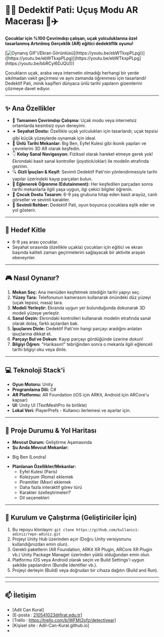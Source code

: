 
# 🕵️‍♂️ Dedektif Pati: Uçuş Modu AR Macerası 🐾✈️

**Çocuklar için %100 Çevrimdışı çalışan, uçak yolculuklarına özel tasarlanmış Artırılmış Gerçeklik (AR) eğitici dedektiflik oyunu!**

[![Oynanış GIF'i/Ekran Görüntüsü]([[https://via.placeholder.com/600x300.png?text=Oynanış+Görseli+Buraya+Ekle!)](https://youtu.be/ebWTkxpPLpg))]([https://youtu.be/ebWTkxpPLpg)](https://youtu.be/ebWTkxpPLpg](https://youtu.be/bbRCyl6DJQU)))


Çocukların uçak, araba veya internetin olmadığı herhangi bir yerde sıkılmadan vakit geçirmesi ve aynı zamanda öğrenmesi için tasarlandı! Dedektif Pati, minik kaşifleri dünyaca ünlü tarihi yapıların gizemlerini çözmeye davet ediyor.

---

## ✨ Ana Özellikler

*   📶 **Tamamen Çevrimdışı Çalışma:** Uçak modu veya internetsiz ortamlarda kesintisiz oyun deneyimi.
*   ✈️ **Seyahat Dostu:** Özellikle uçak yolculukları için tasarlandı; uçak tepsisi gibi küçük yüzeylerde oynamak için ideal.
*   🗿 **Ünlü Tarihi Mekanlar:** Big Ben, Eyfel Kulesi gibi ikonik yapıları ve çevrelerini 3D AR olarak keşfedin. 
*   👇 **Kolay Sanal Navigasyon:** Fiziksel olarak hareket etmeye gerek yok! Ekrondaki basit sanal kontroller (joystick/oklar) ile modelin etrafında gezinin.
*   🔍 **Gizli İpuçları & Keşif:** Sevimli Dedektif Pati'nin yönlendirmesiyle tarihi yapılar üzerindeki kayıp parçaları bulun.
*   🧠 **Eğlenerek Öğrenme (Edutainment):** Her keşfedilen parçadan sonra tarihi mekanlarla ilgili yaşa uygun, ilgi çekici bilgiler öğrenin.
*   🎨 **Çocuk Dostu Tasarım:** 6-9 yaş grubuna hitap eden basit arayüz, canlı görseller ve sevimli karakter.
*   🐶 **Sevimli Rehber:** Dedektif Pati, oyun boyunca çocuklara eşlik eder ve yol gösterir.

---

## 🎯 Hedef Kitle

*   6-9 yaş arası çocuklar.
*   Seyahat sırasında (özellikle uçakla) çocukları için eğitici ve ekran başında kaliteli zaman geçirmelerini sağlayacak bir aktivite arayan ebeveynler.

---

## 🎮 Nasıl Oynanır?

1.  **Mekan Seç:** Ana menüden keşfetmek istediğin tarihi yapıyı seç.
2.  **Yüzey Tara:** Telefonunun kamerasını kullanarak önündeki düz yüzeyi (uçak tepsisi, masa) tara.
3.  **Modeli Yerleştir:** Ekranda uygun yer bulunduğunda dokunarak 3D modeli yüzeye yerleştir.
4.  **Sanal Gezin:** Ekrondaki kontrolleri kullanarak modelin etrafında sanal olarak dolaş, farklı açılardan bak.
5.  **İpuçlarını Dinle:** Dedektif Pati'nin hangi parçayı aradığını anlatan ipuçlarına dikkat et.
6.  **Parçayı Bul ve Dokun:** Kayıp parçayı gördüğünde üzerine dokun!
7.  **Bilgiyi Öğren:** "Harikasın!" tebriğinden sonra o mekanla ilgili eğlenceli tarihi bilgiyi oku veya dinle.

---

## 💻 Teknoloji Stack'i

*   **Oyun Motoru:** Unity 
*   **Programlama Dili:** C#
*   **AR Platformu:** AR Foundation (iOS için ARKit, Android için ARCore'u kapsar)
*   **UI:** Unity UI (TextMeshPro ile birlikte)
*   **Lokal Veri:** PlayerPrefs  - Kullanıcı ilerlemesi ve ayarlar için.

---

## 🚀 Proje Durumu & Yol Haritası

*   **Mevcut Durum:** Geliştirme Aşamasında 
*   **Şu Anda Mevcut Mekanlar:**
   - Big Ben (Londra)
    
*   **Planlanan Özellikler/Mekanlar:**
    *   Eyfel Kulesi (Paris)
    *   Kolezyum (Roma) eklemek
    *   Piramitler (Mısır) eklemek
    *   Daha fazla interaktif görev türü
    *   Karakter özelleştirmeleri?
    *   Dil seçenekleri

---

## 🔧 Kurulum ve Çalıştırma (Geliştiriciler İçin)
1.  Bu repoyu klonlayın: `git clone https://github.com/kullanici-adiniz/repo-adiniz.git`
2.  Projeyi Unity Hub üzerinden açın (Doğru Unity versiyonunu kullandığınızdan emin olun).
3.  Gerekli paketlerin (AR Foundation, ARKit XR Plugin, ARCore XR Plugin vb.) Unity Package Manager üzerinden yüklü olduğundan emin olun.
4.  Platformu iOS veya Android olarak seçin ve Build Settings'i uygun şekilde yapılandırın (Bundle Identifier vb.).
5.  Projeyi derleyin (Build) veya doğrudan bir cihaza dağıtın (Build and Run).

---





---


## 📫 İletişim

*   [Adil Can Kural]
*   [E-posta : 210541023@firat.edu.tr]
*   [Trello : https://trello.com/b/WFMt2ofz/detectivear]
*   [Kişisel site : Adil-Can-Kural.github.io]
*   
